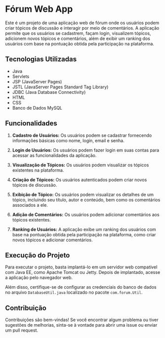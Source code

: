 # Fórum Web App

Este é um projeto de uma aplicação web de fórum onde os usuários podem criar tópicos de discussão e interagir por meio de comentários. A aplicação permite que os usuários se cadastrem, façam login, visualizem tópicos, adicionem novos tópicos e comentários, além de exibir um ranking dos usuários com base na pontuação obtida pela participação na plataforma.

## Tecnologias Utilizadas

- Java
- Servlets
- JSP (JavaServer Pages)
- JSTL (JavaServer Pages Standard Tag Library)
- JDBC (Java Database Connectivity)
- HTML
- CSS
- Banco de Dados MySQL

## Funcionalidades

1. **Cadastro de Usuários:** Os usuários podem se cadastrar fornecendo informações básicas como nome, login, email e senha.

2. **Login de Usuários:** Os usuários podem fazer login em suas contas para acessar as funcionalidades da aplicação.

3. **Visualização de Tópicos:** Os usuários podem visualizar os tópicos existentes na plataforma.

4. **Criação de Tópicos:** Os usuários autenticados podem criar novos tópicos de discussão.

5. **Exibição de Tópico:** Os usuários podem visualizar os detalhes de um tópico, incluindo seu título, autor e conteúdo, bem como os comentários associados a ele.

6. **Adição de Comentários:** Os usuários podem adicionar comentários aos tópicos existentes.

7. **Ranking de Usuários:** A aplicação exibe um ranking dos usuários com base na pontuação obtida pela participação na plataforma, como criar novos tópicos e adicionar comentários.

## Execução do Projeto

Para executar o projeto, basta implantá-lo em um servidor web compatível com Java EE, como Apache Tomcat ou Jetty. Depois de implantado, acesse a aplicação pelo navegador web.

Além disso, certifique-se de configurar as credenciais do banco de dados no arquivo `DatabaseUtil.java` localizado no pacote `com.forum.Util`.

## Contribuição

Contribuições são bem-vindas! Se você encontrar algum problema ou tiver sugestões de melhorias, sinta-se à vontade para abrir uma issue ou enviar um pull request.
